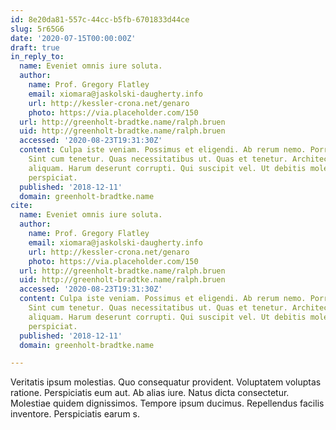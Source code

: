 ```yaml
---
id: 8e20da81-557c-44cc-b5fb-6701833d44ce
slug: 5r65G6
date: '2020-07-15T00:00:00Z'
draft: true
in_reply_to:
  name: Eveniet omnis iure soluta.
  author:
    name: Prof. Gregory Flatley
    email: xiomara@jaskolski-daugherty.info
    url: http://kessler-crona.net/genaro
    photo: https://via.placeholder.com/150
  url: http://greenholt-bradtke.name/ralph.bruen
  uid: http://greenholt-bradtke.name/ralph.bruen
  accessed: '2020-08-23T19:31:30Z'
  content: Culpa iste veniam. Possimus et eligendi. Ab rerum nemo. Porro qui aspernatur.
    Sint cum tenetur. Quas necessitatibus ut. Quas et tenetur. Architecto nesciunt
    aliquam. Harum deserunt corrupti. Qui suscipit vel. Ut debitis molestias. Ducimus
    perspiciat.
  published: '2018-12-11'
  domain: greenholt-bradtke.name
cite:
  name: Eveniet omnis iure soluta.
  author:
    name: Prof. Gregory Flatley
    email: xiomara@jaskolski-daugherty.info
    url: http://kessler-crona.net/genaro
    photo: https://via.placeholder.com/150
  url: http://greenholt-bradtke.name/ralph.bruen
  uid: http://greenholt-bradtke.name/ralph.bruen
  accessed: '2020-08-23T19:31:30Z'
  content: Culpa iste veniam. Possimus et eligendi. Ab rerum nemo. Porro qui aspernatur.
    Sint cum tenetur. Quas necessitatibus ut. Quas et tenetur. Architecto nesciunt
    aliquam. Harum deserunt corrupti. Qui suscipit vel. Ut debitis molestias. Ducimus
    perspiciat.
  published: '2018-12-11'
  domain: greenholt-bradtke.name

---
```


Veritatis ipsum molestias. Quo consequatur provident. Voluptatem voluptas ratione. Perspiciatis eum aut. Ab alias iure. Natus dicta consectetur. Molestiae quidem dignissimos. Tempore ipsum ducimus. Repellendus facilis inventore. Perspiciatis earum s.
